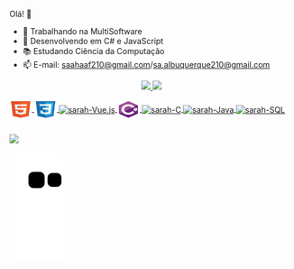 Olá! 👋

- 🔭 Trabalhando na MultiSoftware
- 🌱 Desenvolvendo em C# e JavaScript
- 📚 Estudando Ciência da Computação
- 📫 E-mail: saahaaf210@gmail.com/sa.albuquerque210@gmail.com

<div align="center">
  <a href="https://github.com/albuquerquesarah">
  <img height="150em" src="https://github-readme-stats.vercel.app/api?username=albuquerquesarah&show_icons=true&theme=radical&include_all_commits=true&count_private=true"/>
  <img height="150em" src="https://github-readme-stats.vercel.app/api/top-langs/?username=albuquerquesarah&layout=compact&langs_count=7&theme=radical"/>
</div>
  <div style="display: inline_block"><br>
  <img align="center" alt="sarah-HTML" height="30" width="40" src="https://raw.githubusercontent.com/devicons/devicon/master/icons/html5/html5-original.svg">
  <img align="center" alt="sarah-CSS" height="30" width="40" src="https://raw.githubusercontent.com/devicons/devicon/master/icons/css3/css3-original.svg">
  <img align="center" alt="sarah-Vue.js" height="30" width="40" img src="https://cdn.jsdelivr.net/gh/devicons/devicon/icons/vuejs/vuejs-original.svg">
  <img align="center" alt="sarah-Csharp" height="30" width="40" src="https://raw.githubusercontent.com/devicons/devicon/master/icons/csharp/csharp-original.svg">
  <img align="center" alt="sarah-C" height="35" width="40" img src="https://img.icons8.com/color/48/000000/c-programming.png"/>
  <img align="center" alt="sarah-Java" height="32" width="40" img src="https://img.icons8.com/color/48/000000/java-coffee-cup-logo--v1.png"/>
  <img align="center" alt="sarah-SQL" height="32" width="40" img src="https://img.icons8.com/color/48/000000/microsoft-sql-server.png"/>
</div>
  
  ##

<div>
   <a href="https://www.linkedin.com/in/sarah-albuquerqueaf/" target="_blank"><img src="https://img.shields.io/badge/-LinkedIn-%230077B5?style=for-the-badge&logo=linkedin&logoColor=white" target="_blank"></a>  
 </div>

![Snake animation](https://github.com/albuquerquesarah/albuquerquesarah/blob/output/github-contribution-grid-snake.svg)
